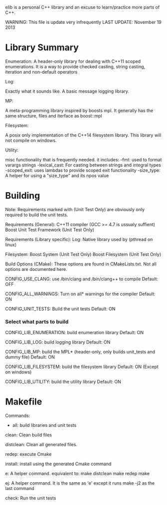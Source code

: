 elib is a personal C++ library and an excuse to learn/practice more parts of C++.

WARNING: This file is update very infrequently
LAST UPDATE: November 19 2013

Library Summary
===============

Enumeration:
  A header-only library for dealing with C++11 scoped enumerations.
  It is a way to provide checked casting, string casting, iteration
  and non-default operators

Log:

  Exactly what it sounds like. A basic message logging library.

MP:

  A meta-programming library inspired by boosts mpl. It generally
  has the same structure, files and iterface as boost::mpl

Filesystem:

  A posix only implementation of the C++14 filesystem library.
  This library will not compile on windows.

Utility:

  misc functionality that is frequently needed.
  it includes:
    -fmt: used to format varargs strings 
    -lexical_cast: For casting between strings and integral types
    -scoped_exit: uses lambdas to provide scoped exit functionality
    -size_type: A helper for using a "size_type" and its npos value


Building
========

Note: Requirements marked with (Unit Test Only) are obviously only required
      to build the unit tests. 

Requirements (General):
  C++11 compiler (GCC >= 4.7 is ussualy suffient)
  Boost Unit Test Framework (Unit Test Only)

Requirements (Library specific):
  Log:
    Native library used by <mutex> (pthread on linux)

  Filesystem:
    Boost System (Unit Test Only)
    Boost Filesystem (Unit Test Only)


Build Options (CMake):
  These options are found in CMakeLists.txt. 
  Not all options are documented here. 

  CONFIG_USE_CLANG: 
    use /bin/clang and /bin/clang++ to compile
    Default: OFF

  CONFIG_ALL_WARNINGS: 
    Turn on all* warnings for the compiler
    Default: ON

  CONFIG_UNIT_TESTS:
    Build the unit tests
    Default: ON
  
### Select what parts to build
  
  CONFIG_LIB_ENUMERATION:
    build enumeration library
    Default: ON

  CONFIG_LIB_LOG:
    build logging library
    Default: ON

  CONFIG_LIB_MP:
    build the MPL* (header-only, only builds unit_tests and dummy file)
    Default: ON

  CONFIG_LIB_FILESYSTEM:
    build the filesystem library
    Default: ON (Except on windows)

  CONFIG_LIB_UTILITY:
    build the utility library
    Default: ON
  
    
Makefile
=======

Commands:
  *   all: 
    build libraries and unit tests

  clean:
    Clean build files

  distclean:
    Clean all generated files.

  redep:
    execute Cmake

  install:
    install using the generated Cmake command

  e:
    A helper command. equivalent to:
      make distclean
      make redep
      make 

  ej:
    A helper command. It is the same as 'e' except it runs
    make -j2 as the last command

  check:
    Run the unit tests

